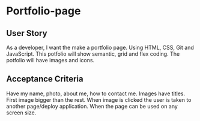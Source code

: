 # Portfolio-page

## User Story
As a developer, I want the make a portfolio page. Using HTML, CSS, Git and JavaScript. This potfolio will show semantic, grid and flex coding.
The potfolio will have images and icons.

## Acceptance Criteria
Have my name, photo, about me, how to contact me.
Images have titles.
First image bigger than the rest.
When image is clicked the user is taken to another page/deploy application.
When the page can be used on any screen size.
